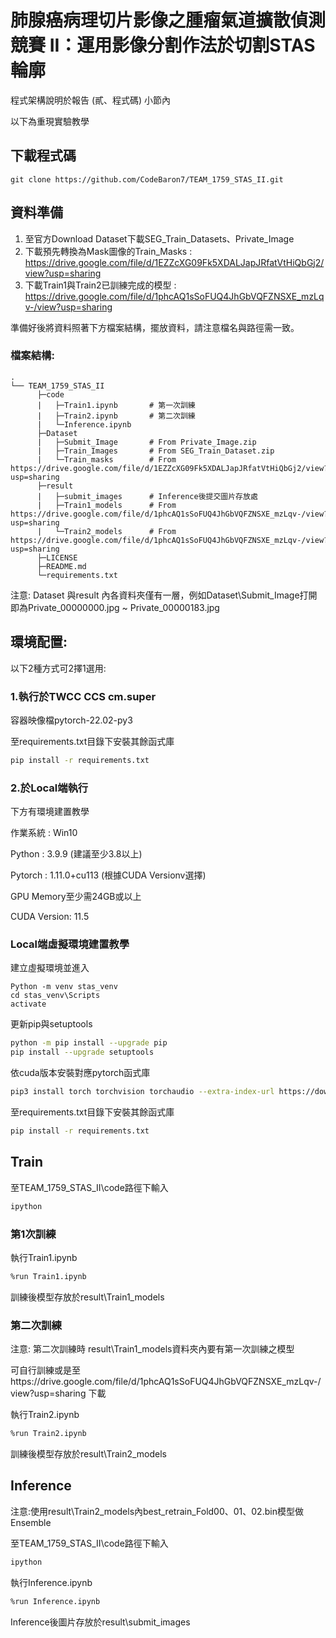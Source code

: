 # 肺腺癌病理切片影像之腫瘤氣道擴散偵測競賽 II：運用影像分割作法於切割STAS輪廓



程式架構說明於報告 (貳、程式碼) 小節內

以下為重現實驗教學

## 下載程式碼
```
git clone https://github.com/CodeBaron7/TEAM_1759_STAS_II.git
```

## 資料準備

1. 至官方Download Dataset下載SEG_Train_Datasets、Private_Image
2. 下載預先轉換為Mask圖像的Train_Masks : https://drive.google.com/file/d/1EZZcXG09Fk5XDALJapJRfatVtHiQbGj2/view?usp=sharing
3. 下載Train1與Train2已訓練完成的模型 : https://drive.google.com/file/d/1phcAQ1sSoFUQ4JhGbVQFZNSXE_mzLqv-/view?usp=sharing

準備好後將資料照著下方檔案結構，擺放資料，請注意檔名與路徑需一致。
### 檔案結構:
```
.
└── TEAM_1759_STAS_II
      ├─code
      |   ├─Train1.ipynb       # 第一次訓練
      |   ├─Train2.ipynb       # 第二次訓練
      |   └─Inference.ipynb  
      ├─Dataset
      |   ├─Submit_Image       # From Private_Image.zip
      |   ├─Train_Images       # From SEG_Train_Dataset.zip
      |   └─Train_masks        # From https://drive.google.com/file/d/1EZZcXG09Fk5XDALJapJRfatVtHiQbGj2/view?usp=sharing
      ├─result
      |   ├─submit_images      # Inference後提交圖片存放處
      |   ├─Train1_models      # From https://drive.google.com/file/d/1phcAQ1sSoFUQ4JhGbVQFZNSXE_mzLqv-/view?usp=sharing
      |   └─Train2_models      # From https://drive.google.com/file/d/1phcAQ1sSoFUQ4JhGbVQFZNSXE_mzLqv-/view?usp=sharing
      ├─LICENSE
      ├─README.md         
      └─requirements.txt
```
注意: Dataset 與result 內各資料夾僅有一層，例如Dataset\Submit_Image打開即為Private_00000000.jpg ~ Private_00000183.jpg

## 環境配置:

   以下2種方式可2擇1選用:

### 1.執行於TWCC CCS cm.super
      
   容器映像檔pytorch-22.02-py3
  
   至requirements.txt目錄下安裝其餘函式庫
```sh
pip install -r requirements.txt
```
### 2.於Local端執行
   下方有環境建置教學
   
   作業系統 : Win10 
   
   Python : 3.9.9         (建議至少3.8以上)
   
   Pytorch : 1.11.0+cu113 (根據CUDA Versionv選擇)
   
   GPU Memory至少需24GB或以上
   
   CUDA Version: 11.5

### Local端虛擬環境建置教學
   建立虛擬環境並進入
```
Python -m venv stas_venv
cd stas_venv\Scripts
activate
```
   更新pip與setuptools
```sh
python -m pip install --upgrade pip
pip install --upgrade setuptools
```
   依cuda版本安裝對應pytorch函式庫
```sh
pip3 install torch torchvision torchaudio --extra-index-url https://download.pytorch.org/whl/cu113
```
   至requirements.txt目錄下安裝其餘函式庫
```sh
pip install -r requirements.txt
```

## Train
   至TEAM_1759_STAS_II\code路徑下輸入  
```sh
ipython
```
### 第1次訓練
   執行Train1.ipynb
```sh
%run Train1.ipynb
```
   訓練後模型存放於result\Train1_models
### 第二次訓練
注意: 第二次訓練時 result\Train1_models資料夾內要有第一次訓練之模型

可自行訓練或是至https://drive.google.com/file/d/1phcAQ1sSoFUQ4JhGbVQFZNSXE_mzLqv-/view?usp=sharing 下載
   
   執行Train2.ipynb
```sh
%run Train2.ipynb
```
訓練後模型存放於result\Train2_models
## Inference
注意:使用result\Train2_models內best_retrain_Fold00、01、02.bin模型做Ensemble

   至TEAM_1759_STAS_II\code路徑下輸入  
```sh
ipython
```
   執行Inference.ipynb
```sh
%run Inference.ipynb
```
Inference後圖片存放於result\submit_images
